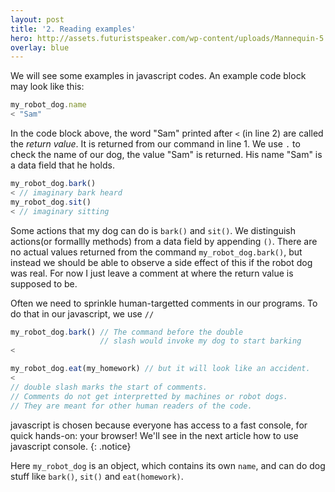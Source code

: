 ```yaml
---
layout: post
title: '2. Reading examples'
hero: http://assets.futuristspeaker.com/wp-content/uploads/Mannequin-5.jpg
overlay: blue
---
```


We will see some examples in javascript codes. An example code block may look like this:

```js
my_robot_dog.name
< "Sam"
```

In the code block above, the word "Sam" printed after `<` (in line 2) are called the *return value*. It is returned from our command in line 1.
We use `.` to check the name of our dog, the value "Sam" is returned.
His name "Sam" is a data field that he holds.

```js
my_robot_dog.bark()
< // imaginary bark heard
my_robot_dog.sit()
< // imaginary sitting
```
Some actions that my dog can do is `bark()` and `sit()`. We distinguish actions(or formallly methods) from
a data field by appending `()`.
There are no actual values returned from the command `my_robot_dog.bark()`, but instead
we should be able to observe a side effect of this if the robot dog was real. For now
I just leave a comment at where the return value is supposed to be.

Often we need to sprinkle human-targetted comments in our programs.
To do that in our javascript, we use `//`

```js
my_robot_dog.bark() // The command before the double
                    // slash would invoke my dog to start barking
<

my_robot_dog.eat(my_homework) // but it will look like an accident.
<
// double slash marks the start of comments.
// Comments do not get interpretted by machines or robot dogs.
// They are meant for other human readers of the code.
```

javascript is chosen because everyone has access to a fast console, for quick hands-on: your browser!
We'll see in the next article how to use javascript console.
{: .notice}

Here `my_robot_dog` is an object, which contains its own `name`, and can do dog stuff like `bark()`, `sit()` and `eat(homework)`.
